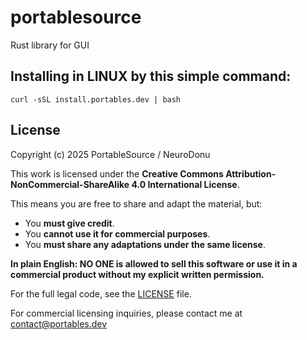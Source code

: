 # portablesource
Rust library for GUI

## Installing in LINUX by this simple command:
```
curl -sSL install.portables.dev | bash
```

## License

Copyright (c) 2025 PortableSource / NeuroDonu

This work is licensed under the **Creative Commons Attribution-NonCommercial-ShareAlike 4.0 International License**.

This means you are free to share and adapt the material, but:
- You **must give credit**.
- You **cannot use it for commercial purposes**.
- You **must share any adaptations under the same license**.

**In plain English: NO ONE is allowed to sell this software or use it in a commercial product without my explicit written permission.**

For the full legal code, see the [LICENSE](LICENSE) file.

For commercial licensing inquiries, please contact me at [contact@portables.dev](mailto:contact@portables.dev)
